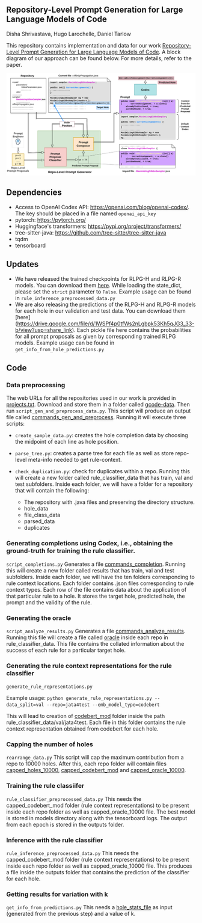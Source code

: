 ## Repository-Level Prompt Generation for Large Language Models of Code
Disha Shrivastava, Hugo Larochelle, Daniel Tarlow

This repository contains implementation and data for our work [Repository-Level Prompt Generation for Large Language Models of Code](https://arxiv.org/abs/2206.12839). A block diagram of our approach can be found below. For more details, refer to the paper.

<p align="center">
 <img src="block_diagram.png" width=1000>
</p>

## Dependencies
* Access to OpenAI Codex API: https://openai.com/blog/openai-codex/. The key should be placed in a file named `openai_api_key`
* pytorch: https://pytorch.org/
* Huggingface's transformers: https://pypi.org/project/transformers/
* tree-sitter-java: https://github.com/tree-sitter/tree-sitter-java
* tqdm
* tensorboard 
 
## Updates
* We have released the trained checkpoints for RLPG-H and RLPG-R models. You can download them [here](https://drive.google.com/file/d/1txmObhsA_Cs8paj1x8IGsoUqX7oHNxbw/view?usp=share_link). While loading the state_dict, please set the `strict` parameter to `False`. Example usage can be found in `rule_inference_preprocessed_data.py`
* We are also releasing the predictions of the RLPG-H and RLPG-R models for each hole in our validation and test data. You can download them [here] (https://drive.google.com/file/d/1WSPf4p0tfWs2nLgbpk53Kh5qJG3_33-b/view?usp=share_link). Each pickle file here contains the probabilities for all prompt proposals as given by corresponding trained RLPG models. Example usage can be found in `get_info_from_hole_predictions.py`

## Code
### Data preprocessing
The web URLs for all the repositories used in our work is provided in <ins>projects.txt</ins>. Download and store them in a folder called <ins>gcode-data</ins>. Then run `script_gen_and_preprocess_data.py`. This script will produce an output file called <ins>commands_gen_and_preprocess</ins>. Running it will execute three scripts:
 - `create_sample_data.py`: creates the hole completion data by choosing the midpoint of each line as hole position.
 - `parse_tree.py`: creates a parse tree for each file as well as store repo-level meta-info needed to get rule-context.
 - `check_duplication.py`: check for duplicates within a repo.
Running this will create a new folder called rule_classifier_data that has train, val and test subfolders. Inside each folder, we will have a folder for a repository that will contain the following:

      * The repository with .java files and preserving the directory structure.
      * hole_data
      * file_class_data
      * parsed_data
      * duplicates

### Generating completions using Codex, i.e., obtaining the ground-truth for training the rule classifier.
`script_completions.py`
Generates a file <ins>commands_completion</ins>. Running this will create a new folder called results that has train, val and test subfolders. Inside each folder, we will have the ten folders corresponding to rule context locations. Each folder contains .json files corresponding to rule context types. Each row of the file contains data about the application of that particular rule to a hole. It stores the target hole, predicted hole, the prompt and the validity of the rule.

### Generating the oracle
`script_analyze_results.py`
Generates a file <ins>commands_analyze_results</ins>. Running this file will create a file called <ins>oracle</ins> inside each repo in rule_classifier_data. This file contains the collated information about the success of each rule for a particular target hole.

### Generating the rule context representations for the rule classifier
`generate_rule_representations.py`

Example usage: `python generate_rule_representations.py --data_split=val --repo=jata4test --emb_model_type=codebert`

This will lead to creation of <ins>codebert_mod</ins> folder inside the path rule_classifier_data/val/jata4test. Each file in this folder contains the rule context representation obtained from codebert for each hole.

### Capping the number of holes
`rearrange_data.py`
This script will cap the maximum contribution from a repo to 10000 holes. After this, each repo folder will contain files <ins>capped_holes_10000</ins>, <ins>capped_codebert_mod</ins> and <ins>capped_oracle_10000</ins>.

### Training the rule classiifer
`rule_classifier_preprocessed_data.py`
This needs the capped_codebert_mod folder (rule context representations) to be present inside each repo folder as well as capped_oracle_10000 file.
The best model is stored in models directory along with the tensorboard logs. The output from each epoch is stored in the outputs folder.

### Inference with the rule classifier
`rule_inference_preprocessed_data.py`
This needs the capped_codebert_mod folder (rule context representations) to be present inside each repo folder as well as capped_oracle_10000 file.
This produces a file inside the outputs folder that contains the prediction of the classifier for each hole.

### Getting results for variation with k
`get_info_from_predictions.py`
This needs a <ins>hole_stats_file</ins> as input (generated from the previous step) and a value of k.
